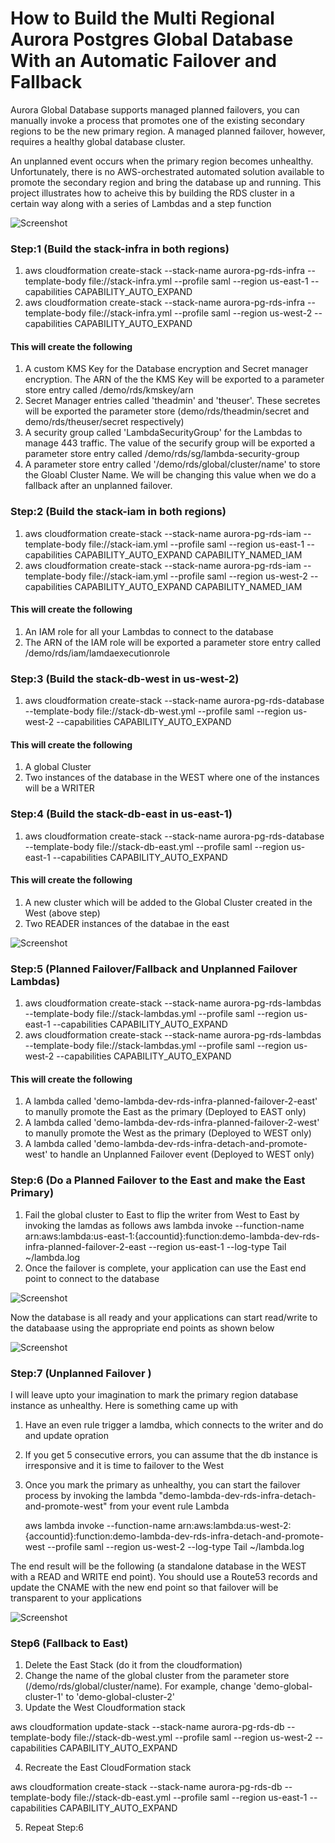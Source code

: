# How to Build the Multi Regional Aurora Postgres Global Database With an Automatic Failover and Fallback

Aurora Global Database supports managed planned failovers, you can manually invoke a process that promotes one of the existing secondary regions to be the new primary region. A managed planned failover, however, requires a healthy global database cluster.   

An unplanned event occurs when the primary region becomes unhealthy. Unfortunately, there is no AWS-orchestrated automated solution available to promote the secondary region and bring the database up and running. This project illustrates how to acheive this by building the RDS cluster in a certain way along with a series of Lambdas and a step function

![Screenshot](images/image_1.png)
  
### Step:1 (Build the stack-infra in both regions)

1.  aws cloudformation create-stack --stack-name aurora-pg-rds-infra --template-body file://stack-infra.yml --profile saml --region us-east-1 --capabilities CAPABILITY_AUTO_EXPAND
2.  aws cloudformation create-stack --stack-name aurora-pg-rds-infra --template-body file://stack-infra.yml --profile saml --region us-west-2 --capabilities CAPABILITY_AUTO_EXPAND


#### This will create the following
1. A custom KMS Key for the Database encryption and Secret manager encryption. The ARN of the the KMS Key will be exported to a parameter store entry called /demo/rds/kmskey/arn
2. Secret Manager entries called 'theadmin' and  'theuser'. These secretes will be exported the parameter store (demo/rds/theadmin/secret and demo/rds/theuser/secret respectively)
3. A security group called 'LambdaSecurityGroup' for the Lambdas to manage 443 traffic. The value of the securify group will be exported a parameter store entry called /demo/rds/sg/lambda-security-group
4. A parameter store entry called '/demo/rds/global/cluster/name' to store the Gloabl Cluster Name. We will be changing this value when we do a fallback after an unplanned failover.


### Step:2 (Build the stack-iam in both regions)

1.  aws cloudformation create-stack --stack-name aurora-pg-rds-iam --template-body file://stack-iam.yml --profile saml --region us-east-1 --capabilities CAPABILITY_AUTO_EXPAND CAPABILITY_NAMED_IAM
2.  aws cloudformation create-stack --stack-name aurora-pg-rds-iam --template-body file://stack-iam.yml --profile saml --region us-west-2 --capabilities CAPABILITY_AUTO_EXPAND CAPABILITY_NAMED_IAM


#### This will create the following
1. An IAM role for all your Lambdas to connect to the database
2. The ARN of the IAM role will be exported a parameter store entry called /demo/rds/iam/lamdaexecutionrole

### Step:3 (Build the stack-db-west in us-west-2)

1.  aws cloudformation create-stack --stack-name aurora-pg-rds-database --template-body file://stack-db-west.yml --profile saml --region us-west-2 --capabilities CAPABILITY_AUTO_EXPAND 

#### This will create the following
1. A global Cluster
2. Two instances of the database in the WEST where one of the instances will be a WRITER


### Step:4 (Build the stack-db-east in us-east-1)
1.  aws cloudformation create-stack --stack-name aurora-pg-rds-database --template-body file://stack-db-east.yml --profile saml --region us-east-1 --capabilities CAPABILITY_AUTO_EXPAND 

#### This will create the following
1. A new cluster which will be added to the Global Cluster created in the West (above step)
2. Two READER instances of the databae in the east  

![Screenshot](images/image_2.png)  


### Step:5 (Planned Failover/Fallback and Unplanned Failover Lambdas)
1. aws cloudformation create-stack --stack-name aurora-pg-rds-lambdas --template-body file://stack-lambdas.yml --profile saml --region us-east-1 --capabilities CAPABILITY_AUTO_EXPAND 
2. aws cloudformation create-stack --stack-name aurora-pg-rds-lambdas --template-body file://stack-lambdas.yml --profile saml --region us-west-2 --capabilities CAPABILITY_AUTO_EXPAND 

#### This will create the following
1. A lambda called 'demo-lambda-dev-rds-infra-planned-failover-2-east' to manully promote the East as the primary (Deployed to EAST only)
2. A lambda called 'demo-lambda-dev-rds-infra-planned-failover-2-west' to manully promote the West as the primary (Deployed to WEST only)
3. A lambda called 'demo-lambda-dev-rds-infra-detach-and-promote-west' to handle an Unplanned Failover event (Deployed to WEST only)


### Step:6 (Do a Planned Failover to the East and make the East Primary)
1. Fail the global cluster to East to flip the writer from West to East by invoking the lamdas as follows
    aws lambda invoke --function-name arn:aws:lambda:us-east-1:{accountid}:function:demo-lambda-dev-rds-infra-planned-failover-2-east --region us-east-1  --log-type Tail ~/lambda.log
2. Once the failover is complete, your application can use the East end point to connect to the database

![Screenshot](images/image_3.png)  

Now the database is all ready and your applications can start read/write to the databaase using the appropriate end points as shown below

![Screenshot](images/image_4.png)  


### Step:7 (Unplanned Failover )

I will leave upto your imagination to mark the primary region database instance as unhealthy. Here is something came up with  
1. Have an even rule trigger a lamdba, which connects to the writer and do and update opration  
2. If you get 5 consecutive errors, you can assume that the db instance is irresponsive and it is time to failover to the West  
3. Once you mark the primary as unhealthy, you can start the failover process by invoking the lambda "demo-lambda-dev-rds-infra-detach-and-promote-west" from your event rule Lambda

    aws lambda invoke --function-name arn:aws:lambda:us-west-2:{accountid}:function:demo-lambda-dev-rds-infra-detach-and-promote-west --profile saml --region us-west-2 --log-type Tail ~/lambda.log  

The end result will be the following (a standalone database in the WEST with a READ and WRITE end point). You should use a Route53 records and update the CNAME with the new end point so that failover will be transparent to your applications

![Screenshot](images/image_5.png)  


### Step6 (Fallback to East)
1. Delete the East Stack (do it from the cloudformation)
2. Change the name of the global cluster from the parameter store (/demo/rds/global/cluster/name). For example, change 'demo-global-cluster-1' to 'demo-global-cluster-2'
3. Update the West Cloudformation stack

aws cloudformation update-stack --stack-name aurora-pg-rds-db --template-body file://stack-db-west.yml --profile saml --region us-west-2 --capabilities CAPABILITY_AUTO_EXPAND 

4. Recreate the East CloudFormation stack

aws cloudformation create-stack --stack-name aurora-pg-rds-db --template-body file://stack-db-east.yml --profile saml --region us-east-1 --capabilities CAPABILITY_AUTO_EXPAND 

5. Repeat Step:6
